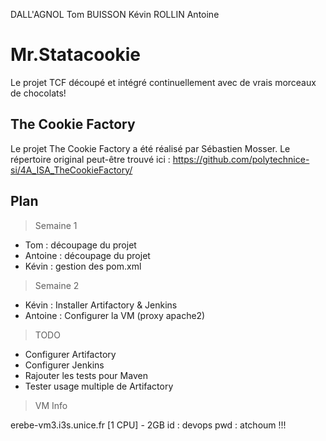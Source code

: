 DALL'AGNOL Tom
BUISSON Kévin
ROLLIN Antoine


# Mr.Statacookie #
Le projet TCF découpé et intégré continuellement avec de vrais morceaux de chocolats!

## The Cookie Factory ##
Le projet The Cookie Factory a été réalisé par Sébastien Mosser. Le répertoire original peut-être trouvé ici : https://github.com/polytechnice-si/4A_ISA_TheCookieFactory/

## Plan ##

> Semaine 1

<ul>
<li>Tom : découpage du projet</li>
<li>Antoine : découpage du projet</li>
<li>Kévin : gestion des pom.xml</li>
</ul>

> Semaine 2

<ul>
<li>Kévin : Installer Artifactory & Jenkins</li>
<li>Antoine : Configurer la VM (proxy apache2)</li>
</ul>

> TODO

<ul>
<li>Configurer Artifactory</li>
<li>Configurer Jenkins</li>
<li>Rajouter les tests pour Maven</li>
<li>Tester usage multiple de Artifactory</li>
</ul>




> VM Info

erebe-vm3.i3s.unice.fr
[1 CPU] - 2GB
id : devops
pwd : atchoum !!!
